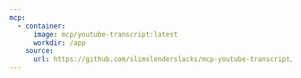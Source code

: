 ```yaml
---
mcp:
  - container:
      image: mcp/youtube-transcript:latest
      workdir: /app
    source:
      url: https://github.com/slimslenderslacks/mcp-youtube-transcript/tree/slim/docker
---
```


